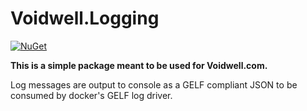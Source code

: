 # Voidwell.Logging

[![NuGet](https://img.shields.io/nuget/v/Voidwell.Logging.svg)](https://www.nuget.org/packages/Voidwell.Logging/)

**This is a simple package meant to be used for Voidwell.com.** 

Log messages are output to console as a GELF compliant JSON to be consumed by docker's GELF log driver.